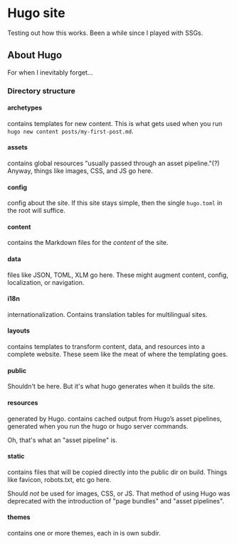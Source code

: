 # Hugo site

Testing out how this works.
Been a while since I played with SSGs. 

## About Hugo

For when I inevitably forget...

### Directory structure

#### archetypes

contains templates for new content.
This is what gets used when you run `hugo new content posts/my-first-post.md`. 

#### assets 

contains global resources "usually passed through an asset pipeline."(?)
Anyway, things like images, CSS, and JS go here. 

#### config

config about the site. 
If this site stays simple, then the single `hugo.toml` in the root will suffice.

#### content

contains the Markdown files for the _content_ of the site. 

#### data

files like JSON, TOML, XLM go here.
These might augment content, config, localization, or navigation. 

#### i18n

internationalization.
Contains translation tables for multilingual sites.

#### layouts

contains templates to transform content, data, and resources into a complete website. 
These seem like the meat of where the templating goes. 

#### public

Shouldn't be here.
But it's what hugo generates when it builds the site. 

#### resources 

generated by Hugo. 
contains cached output from Hugo’s asset pipelines, generated when you run the hugo or hugo server commands.

Oh, that's what an "asset pipeline" is. 

#### static

contains files that will be copied directly into the public dir on build. 
Things like favicon, robots.txt, etc go here. 

Should _not_ be used for images, CSS, or JS. 
That method of using Hugo was deprecated with the introduction of "page bundles" and "asset pipelines".

#### themes

contains one or more themes, each in is own subdir. 
